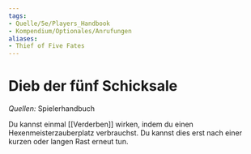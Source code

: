 ```yaml
---
tags:
- Quelle/5e/Players_Handbook
- Kompendium/Optionales/Anrufungen
aliases:
- Thief of Five Fates
---
```

# Dieb der fünf Schicksale
_Quellen:_ Spielerhandbuch

Du kannst einmal [[Verderben]] wirken, indem du einen Hexenmeisterzauberplatz verbrauchst. Du kannst dies erst nach einer kurzen oder langen Rast erneut tun.